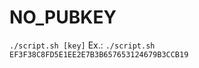 # NO_PUBKEY
```./script.sh [key]```
Ex.: ```./script.sh EF3F38C8FD5E1EE2E7B3B657653124679B3CCB19```
